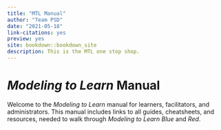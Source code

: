 ```yaml
---
title: "MTL Manual"
author: "Team PSD"
date: "2021-05-18"
link-citations: yes
preview: yes
site: bookdown::bookdown_site
description: This is the MTL one stop shop.
---
```


# *Modeling to Learn* Manual

Welcome to the *Modeling to Learn* manual for learners, facilitators, and administrators.
This manual includes links to all guides, cheatsheets, and resources, needed to walk through *Modeling to Learn Blue* and *Red*.
